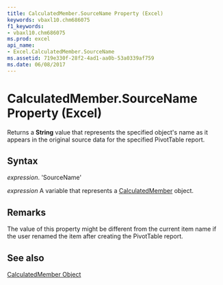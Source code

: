 ```yaml
---
title: CalculatedMember.SourceName Property (Excel)
keywords: vbaxl10.chm686075
f1_keywords:
- vbaxl10.chm686075
ms.prod: excel
api_name:
- Excel.CalculatedMember.SourceName
ms.assetid: 719e330f-28f2-4ad1-aa0b-53a0339af759
ms.date: 06/08/2017
---
```



# CalculatedMember.SourceName Property (Excel)

Returns a  **String** value that represents the specified object's name as it appears in the original source data for the specified PivotTable report.


## Syntax

 _expression_. 'SourceName'

 _expression_ A variable that represents a [CalculatedMember](./Excel.CalculatedMember.md) object.


## Remarks

The value of this property might be different from the current item name if the user renamed the item after creating the PivotTable report.


## See also


[CalculatedMember Object](Excel.CalculatedMember.md)

